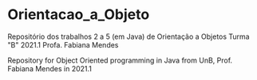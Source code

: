 # Orientacao_a_Objeto

Repositório dos trabalhos 2 a 5 (em Java) de Orientação a Objetos Turma "B" 2021.1 Profa. Fabiana Mendes

Repository for Object Oriented programming in Java from UnB, Prof. Fabiana Mendes in 2021.1
